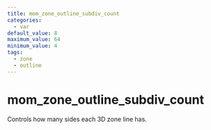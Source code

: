 ```yaml
---
title: mom_zone_outline_subdiv_count
categories:
  - var
default_value: 8
maximum_value: 64
minimum_value: 4
tags:
  - zone
  - outline
---
```


# mom_zone_outline_subdiv_count

Controls how many sides each 3D zone line has.

